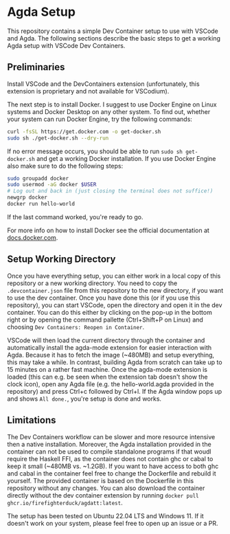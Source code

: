 # Agda Setup

This repository contains a simple Dev Container setup to use with VSCode and Agda.
The following sections describe the basic steps to get a working Agda setup with VSCode Dev Containers.

## Preliminaries
Install VSCode and the DevContainers extension (unfortunately, this extension is proprietary and not available for VSCodium).

The next step is to install Docker. I suggest to use Docker Engine on Linux systems and Docker Desktop on any other system.
To find out, whether your system can run Docker Engine, try the following commands:

```bash
curl -fsSL https://get.docker.com -o get-docker.sh
sudo sh ./get-docker.sh --dry-run
```

If no error message occurs, you should be able to run `sudo sh get-docker.sh` and get a working Docker installation.
If you use Docker Engine also make sure to do the following steps:

```bash
sudo groupadd docker
sudo usermod -aG docker $USER
# Log out and back in (just closing the terminal does not suffice!)
newgrp docker
docker run hello-world
```
If the last command worked, you're ready to go.

For more info on how to install Docker see the official documentation at [docs.docker.com](https://docs.docker.com/desktop/install/linux-install/).

## Setup Working Directory
Once you have everything setup, you can either work in a local copy of this repository or a new working directory.
You need to copy the `.devcontainer.json` file from this repository to the new directory, if you want to use the dev container.
Once you have done this (or if you use this repository), you can start VSCode, open the directory and open it in the dev container.
You can do this either by clicking on the pop-up in the bottom right or by opening the command pallette (Ctrl+Shift+P on Linux) and choosing `Dev Containers: Reopen in Container`.

VSCode will then load the current directory through the container and automatically install the agda-mode extension for easier interaction with Agda.
Because it has to fetch the image (~480MB) and setup everything, this may take a while.
In contrast, building Agda from scratch can take up to 15 minutes on a rather fast machine.
Once the agda-mode extension is loaded (this can e.g. be seen when the extension tab doesn't show the clock icon), open any Agda file (e.g. the hello-world.agda provided in the repository) and press Ctrl+c followed by Ctrl+l.
If the Agda window pops up and shows `All done.`, you're setup is done and works.

## Limitations
The Dev Containers workflow can be slower and more resource intensive then a native installation.
Moreover, the Agda installation provided in the container can not be used to compile standalone programs if that woudl require the Haskell FFI, as the container does not contain ghc or cabal to keep it small (~480MB vs. ~1.2GB).
If you want to have access to both ghc and cabal in the container feel free to change the Dockerfile and rebuild it yourself.
The provided container is based on the Dockerfile in this repository without any changes.
You can also download the container directly without the dev container extension by running `docker pull ghcr.io/firefighterduck/agdatt:latest`.

The setup has been tested on Ubuntu 22.04 LTS and Windows 11.
If it doesn't work on your system, please feel free to open up an issue or a PR.

